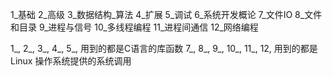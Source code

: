 1_基础
2_高级
3_数据结构_算法
4_扩展
5_调试
6_系统开发概论
7_文件IO
8_文件和目录
9_进程与信号
10_多线程编程
11_进程间通信
12_网络编程

1_, 2_, 3_, 4_, 5_, 用到的都是C语言的库函数
7_, 8_, 9_, 10_, 11_, 12, 用到的都是 Linux 操作系统提供的系统调用
